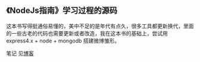 ## 《NodeJs指南》学习过程的源码

这本书写得挺通俗易懂的，美中不足的是年代有点久，很多工具都更新换代，里面的一些古老的代码也需要更新或者改造，我在这本书的基础上，尝试用 express4.x + node + mongodb 搭建微博雏形。

 笔记 见[博客](http://laibh.top/categories/Nodejs/)

